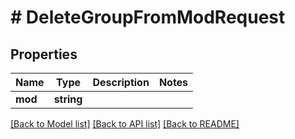 # # DeleteGroupFromModRequest

## Properties

Name | Type | Description | Notes
------------ | ------------- | ------------- | -------------
**mod** | **string** |  |

[[Back to Model list]](../../README.md#models) [[Back to API list]](../../README.md#endpoints) [[Back to README]](../../README.md)
